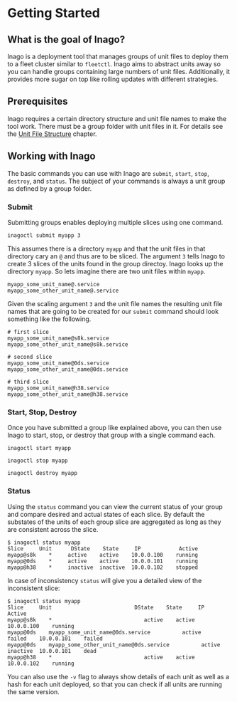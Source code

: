 # Getting Started

## What is the goal of Inago?

Inago is a deployment tool that manages groups of unit files to deploy them to
a fleet cluster similar to `fleetctl`. Inago
aims to abstract units away so you can handle groups containing large numbers
of unit files.
Additionally, it provides more sugar on top like rolling updates with different
strategies.

## Prerequisites

Inago requires a certain directory structure and unit file names to make the
tool work. There must be a group folder with unit files in it. For details see the [Unit File Structure](structure.md) chapter.

## Working with Inago

The basic commands you can use with Inago are `submit`, `start`, `stop`, `destroy`, and `status`. The subject of your commands is always a unit group as defined by a group folder.

### Submit

Submitting groups enables deploying multiple slices using one command.

```nohighlight
inagoctl submit myapp 3
```

This assumes there is a directory `myapp` and that the unit files in that directory cary an `@` and thus are to be sliced. The argument `3` tells Inago to create 3 slices of the units found in the group directoy. Inago looks up the
directory `myapp`. So lets imagine there are two unit files within
`myapp`.

```nohighlight
myapp_some_unit_name@.service
myapp_some_other_unit_name@.service
```

Given the scaling argument `3` and the unit file names the resulting unit file
names that are going to be created for our `submit` command should look
something like the following.

```shell
# first slice
myapp_some_unit_name@s8k.service
myapp_some_other_unit_name@s8k.service

# second slice
myapp_some_unit_name@0ds.service
myapp_some_other_unit_name@0ds.service

# third slice
myapp_some_unit_name@h38.service
myapp_some_other_unit_name@h38.service
```

### Start, Stop, Destroy

Once you have submitted a group like explained above, you can then use Inago to start, stop, or destroy that group with a single command each.

```nohighlight
inagoctl start myapp

inagoctl stop myapp

inagoctl destroy myapp
```

### Status

Using the `status` command you can view the current status of your group and compare desired and actual states of each slice. By default the substates of the units of each group slice are aggregated as long as they are consistent across the slice.

```shell
$ inagoctl status myapp
Slice     Unit      DState    State     IP            Active
myapp@s8k    *     active    active    10.0.0.100    running
myapp@0ds    *     active    active    10.0.0.101    running
myapp@h38    *     inactive  inactive  10.0.0.102    stopped
```

In case of inconsistency `status` will give you a detailed view of the inconsistent slice:

```shell
$ inagoctl status myapp
Slice     Unit                          DState    State     IP            Active
myapp@s8k    *                             active    active    10.0.0.100    running
myapp@0ds    myapp_some_unit_name@0ds.service          active    failed    10.0.0.101    failed
myapp@0ds    myapp_some_other_unit_name@0ds.service          active    inactive  10.0.0.101    dead
myapp@h38    *                             active    active    10.0.0.102    running
```

You can also use the `-v` flag to always show details of each unit as well as a hash for each unit deployed, so that you can check if all units are running the same version.